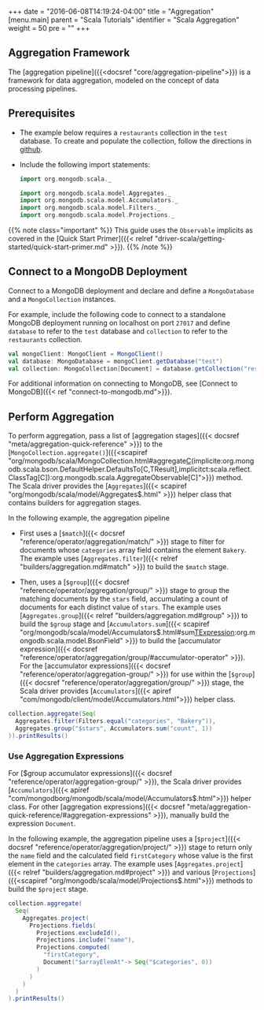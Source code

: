 +++
date = "2016-06-08T14:19:24-04:00"
title = "Aggregation"
[menu.main]
parent = "Scala Tutorials"
identifier = "Scala Aggregation"
weight = 50
pre = "<i class='fa'></i>"
+++

## Aggregation Framework

The [aggregation pipeline]({{<docsref "core/aggregation-pipeline">}}) is a framework for data aggregation, modeled on the concept of data processing pipelines.

## Prerequisites

- The example below requires a ``restaurants`` collection in the ``test`` database. To create and populate the collection, follow the directions in [github](https://github.com/mongodb/docs-assets/tree/drivers).

- Include the following import statements:

     ```scala
     import org.mongodb.scala._

     import org.mongodb.scala.model.Aggregates._
     import org.mongodb.scala.model.Accumulators._
     import org.mongodb.scala.model.Filters._
     import org.mongodb.scala.model.Projections._
     ```

{{% note class="important" %}}
This guide uses the `Observable` implicits as covered in the [Quick Start Primer]({{< relref "driver-scala/getting-started/quick-start-primer.md" >}}).
{{% /note %}}

## Connect to a MongoDB Deployment

Connect to a MongoDB deployment and declare and define a `MongoDatabase` and a `MongoCollection` instances.

For example, include the following code to connect to a standalone MongoDB deployment running on localhost on port `27017` and define `database` to refer to the `test` database and `collection` to refer to the `restaurants` collection.

```scala
val mongoClient: MongoClient = MongoClient()
val database: MongoDatabase = mongoClient.getDatabase("test")
val collection: MongoCollection[Document] = database.getCollection("restaurants")
```

For additional information on connecting to MongoDB, see [Connect to MongoDB]({{< ref "connect-to-mongodb.md">}}).

## Perform Aggregation

To perform aggregation, pass a list of [aggregation stages]({{< docsref "meta/aggregation-quick-reference" >}}) to the [`MongoCollection.aggregate()`]({{<scapiref "org/mongodb/scala/MongoCollection.html#aggregate[C](pipeline:Seq[org.mongodb.scala.bson.conversions.Bson])(implicite:org.mongodb.scala.bson.DefaultHelper.DefaultsTo[C,TResult],implicitct:scala.reflect.ClassTag[C]):org.mongodb.scala.AggregateObservable[C]">}}) method.
The Scala driver provides the [`Aggregates`]({{< scapiref "org/mongodb/scala/model/Aggregates$.html" >}}) helper class that contains builders for aggregation stages.

In the following example, the aggregation pipeline

- First uses a [`$match`]({{< docsref "reference/operator/aggregation/match/" >}}) stage to filter for documents whose `categories` array field contains the element `Bakery`. The example uses [`Aggregates.filter`]({{< relref "builders/aggregation.md#match" >}}) to build the `$match` stage.

- Then, uses  a [`$group`]({{< docsref "reference/operator/aggregation/group/" >}}) stage to group the matching documents by the `stars` field, accumulating a count of documents for each distinct value of `stars`. The example uses [`Aggregates.group`]({{< relref "builders/aggregation.md#group" >}}) to build the `$group` stage and [`Accumulators.sum`]({{< scapiref "org/mongodb/scala/model/Accumulators$.html#sum[TExpression](fieldName:String,expression:TExpression):org.mongodb.scala.model.BsonField" >}}) to build the [accumulator expression]({{< docsref "reference/operator/aggregation/group/#accumulator-operator" >}}).  For the [accumulator expressions]({{< docsref "reference/operator/aggregation-group/" >}}) for use within the [`$group`]({{< docsref "reference/operator/aggregation/group/" >}}) stage, the Scala driver provides [`Accumulators`]({{< apiref "com/mongodb/client/model/Accumulators.html">}}) helper class.
```scala
collection.aggregate(Seq(
  Aggregates.filter(Filters.equal("categories", "Bakery")),
  Aggregates.group("$stars", Accumulators.sum("count", 1))
)).printResults()
```

### Use Aggregation Expressions

For [$group accumulator expressions]({{< docsref "reference/operator/aggregation-group/" >}}), the Scala driver provides [`Accumulators`]({{< apiref "com/mongodborg/mongodb/scala/model/Accumulators$.html">}}) helper class. For other [aggregation expressions]({{< docsref "meta/aggregation-quick-reference/#aggregation-expressions" >}}), manually build the expression `Document`.

In the following example, the aggregation pipeline uses a [`$project`]({{< docsref "reference/operator/aggregation/project/" >}}) stage to return only the `name` field and the calculated field `firstCategory` whose value is the first element in the `categories` array. The example uses [`Aggregates.project`]({{< relref "builders/aggregation.md#project" >}}) and various
[`Projections`]({{<scapiref "org/mongodb/scala/model/Projections$.html">}}) methods to build the `$project` stage.


```scala
collection.aggregate(
  Seq(
    Aggregates.project(
      Projections.fields(
        Projections.excludeId(),
        Projections.include("name"),
        Projections.computed(
          "firstCategory",
          Document("$arrayElemAt"-> Seq("$categories", 0))
        )
      )
    )
  )
).printResults()
```
